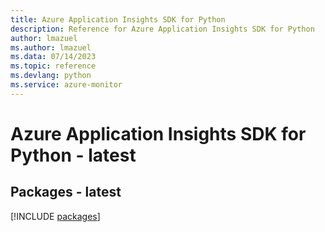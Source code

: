 ```yaml
---
title: Azure Application Insights SDK for Python
description: Reference for Azure Application Insights SDK for Python
author: lmazuel
ms.author: lmazuel
ms.data: 07/14/2023
ms.topic: reference
ms.devlang: python
ms.service: azure-monitor
---
```

# Azure Application Insights SDK for Python - latest
## Packages - latest
[!INCLUDE [packages](application-insights-index.md)]